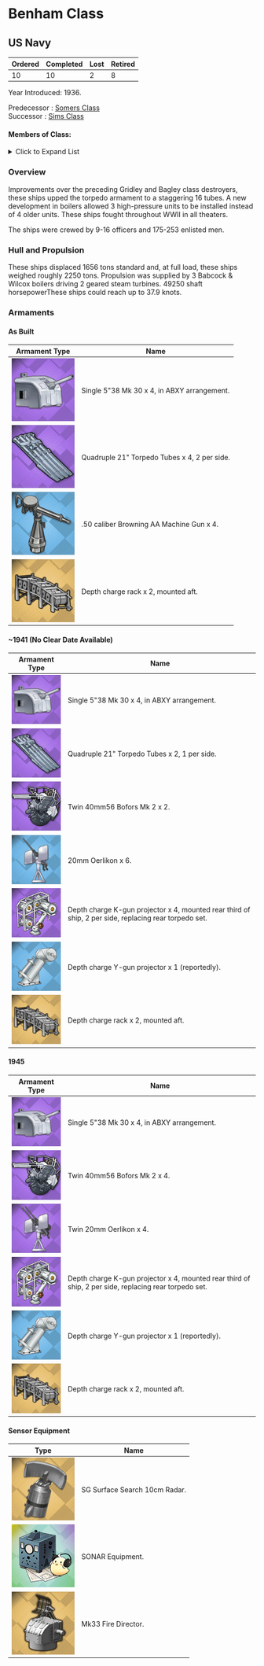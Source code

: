 # Benham Class
## US Navy

Ordered | Completed | Lost | Retired
 ------ | ------ | ------ | ------ 
10 | 10 | 2 | 8 <br/>
 
Year Introduced: 1936. <br/>
 
Predecessor : [Somers Class](/History/USN/SomersClass.md) <br/>
Successor : [Sims Class](/History/USN/SimsClass.md) <br/>

#### Members of Class: <br/>

<details>
	<summary>Click to Expand List</summary>
	
Icon | Name | Hull Number | Present
| ------ | ------ | ------ |  ------ |
![UnknownDD](/Icons/Ship/UnknownDD.png) | Benham | DD-397 | No <br/>
![UnknownDD](/Icons/Ship/UnknownDD.png) | Ellet | DD-398 | No <br/>
![UnknownDD](/Icons/Ship/UnknownDD.png) | Lang | DD-399 | No <br/>
![UnknownDD](/Icons/Ship/UnknownDD.png) | Mayrant | DD-402 | No <br/>
![UnknownDD](/Icons/Ship/UnknownDD.png) | Trippe | DD-403 | No <br/>
![UnknownDD](/Icons/Ship/UnknownDD.png) | Rhind | DD-404 | No <br/>
![UnknownDD](/Icons/Ship/UnknownDD.png) | Rowan | DD-405 | No <br/>
![UnknownDD](/Icons/Ship/UnknownDD.png) | Stack | DD-406 | No <br/>
![UnknownDD](/Icons/Ship/UnknownDD.png) | Sterett | DD-407 | No <br/>
![UnknownDD](/Icons/Ship/UnknownDD.png) | Wilson | DD-408 | No <br/>

</details>

### Overview

Improvements over the preceding Gridley and Bagley class destroyers, these ships upped the torpedo armament to a staggering 16 tubes. A new development in boilers allowed 3 high-pressure units to be installed instead of 4 older units. These ships fought throughout WWII in all theaters.

The ships were crewed by 9-16 officers and 175-253 enlisted men. <br/>

### Hull and Propulsion

These ships displaced 1656 tons standard and, at full load, these ships weighed roughly 2250 tons. Propulsion was supplied by 3 Babcock & Wilcox boilers driving 2 geared steam turbines. 49250 shaft horsepowerThese ships could reach up to 37.9 knots.

### Armaments

#### As Built

Armament Type | Name |
 ------ | ------ |
![Single5in38](/Icons/Equipment/Guns/DD/5in38.png) | Single 5"38 Mk 30 x 4, in ABXY arrangement.
![Quadruple21in](/Icons/Equipment/Torpedo/Surface/21inQuadrupleUSN.png) | Quadruple 21" Torpedo Tubes x 4, 2 per side.
![0.5inAAMG](/Icons/Equipment/AA/0.5inAAMG.png) | .50 caliber Browning AA Machine Gun x 4.
![DCRack](/Icons/Equipment/Auxiliary/DepthChargeRack.png) | Depth charge rack x 2, mounted aft. <br/>

#### ~1941 (No Clear Date Available)

Armament Type | Name |
 ------ | ------ |
![Single5in38](/Icons/Equipment/Guns/DD/5in38.png) | Single 5"38 Mk 30 x 4, in ABXY arrangement.
![Quadruple21in](/Icons/Equipment/Torpedo/Surface/21inQuadrupleUSN.png) | Quadruple 21" Torpedo Tubes x 2, 1 per side.
![Twin40mmBofors](/Icons/Equipment/AA/Twin40mmUSN.png) | Twin 40mm56 Bofors Mk 2 x 2.
![20mmOerlikon](/Icons/Equipment/AA/20mmOerlikon.png) | 20mm Oerlikon x 6.
![DC](/Icons/Equipment/Auxiliary/ImprovedDepthCharge.png) | Depth charge K-gun projector x 4, mounted rear third of ship, 2 per side, replacing rear torpedo set.
![DC](/Icons/Equipment/Auxiliary/DepthCharge.png) | Depth charge Y-gun projector x 1 (reportedly).
![DCRack](/Icons/Equipment/Auxiliary/DepthChargeRack.png) | Depth charge rack x 2, mounted aft. <br/>

#### 1945

Armament Type | Name |
 ------ | ------ |
![Single5in38](/Icons/Equipment/Guns/DD/5in38.png) | Single 5"38 Mk 30 x 4, in ABXY arrangement.
![Twin40mmBofors](/Icons/Equipment/AA/Twin40mmUSN.png) | Twin 40mm56 Bofors Mk 2 x 4.
![20mmOerlikonT](/Icons/Equipment/AA/20mmOerlikonT.png) | Twin 20mm Oerlikon x 4. <br/>
![DC](/Icons/Equipment/Auxiliary/ImprovedDepthCharge.png) | Depth charge K-gun projector x 4, mounted rear third of ship, 2 per side, replacing rear torpedo set.
![DC](/Icons/Equipment/Auxiliary/DepthCharge.png) | Depth charge Y-gun projector x 1 (reportedly).
![DCRack](/Icons/Equipment/Auxiliary/DepthChargeRack.png) | Depth charge rack x 2, mounted aft. <br/>

#### Sensor Equipment

Type | Name |
 ------ | ------ |
![SGRadar](/Icons/Equipment/Auxiliary/SGRadar.png) | SG Surface Search 10cm Radar. <br/>
![OldSonar](/Icons/Equipment/Auxiliary/OldSonar.png) | SONAR Equipment. <br/>
![Mk33](/Icons/Equipment/Auxiliary/Mk33FireDirector.png) | Mk33 Fire Director. <br/>
